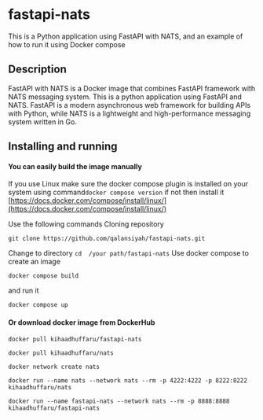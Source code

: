 # fastapi-nats
This is a Python application using FastAPI with NATS, and an example of how to run it using Docker compose

## Description
FastAPI with NATS is a Docker image that combines FastAPI framework with NATS messaging system.
This is a python application using FastAPI and NATS. FastAPI is a modern asynchronous web framework for building APIs with Python, while NATS is a lightweight and high-performance messaging system written in Go.

## Installing and running
#### You can easily build the image manually
If you use Linux make sure the docker compose plugin is installed on your system using command```docker compose version``` if not then install it [https://docs.docker.com/compose/install/linux/](https://docs.docker.com/compose/install/linux/)

Use the following commands
Cloning repository  
``` 
git clone https://github.com/qalansiyah/fastapi-nats.git
```
Сhange to directory ```cd  /your path/fastapi-nats``` 
Use docker compose to create an image
```
docker compose build
```
and run it  
``` 
docker compose up
```
#### Or download docker image  from DockerHub
```
docker pull kihaadhuffaru/fastapi-nats
```
```
docker pull kihaadhuffaru/nats
```
```
docker network create nats
```
```
docker run --name nats --network nats --rm -p 4222:4222 -p 8222:8222 kihaadhuffaru/nats
```
```
docker run --name fastapi-nats --network nats --rm -p 8888:8888 kihaadhuffaru/fastapi-nats
```




